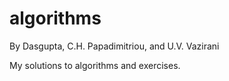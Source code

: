 # algorithms
By Dasgupta, C.H. Papadimitriou, and U.V. Vazirani

My solutions to algorithms and exercises.
